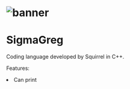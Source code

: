 # ![banner](https://github.com/user-attachments/assets/053fbf7b-00c3-4448-b859-e8682cbff968)
<h1 style="align: center;">
SigmaGreg
</h1>
<p style="align: center;">
Coding language developed by Squirrel in C++.
</p>
<p style="align: center;">
Features:
<li style="align: center;">Can print</li>
</p>
